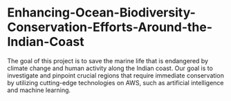 # Enhancing-Ocean-Biodiversity-Conservation-Efforts-Around-the-Indian-Coast
The goal of this project is to save the marine life that is endangered by climate change and human activity along the Indian coast. Our goal is to investigate and pinpoint crucial regions that require immediate conservation by utilizing cutting-edge technologies on AWS, such as artificial intelligence and machine learning. 
